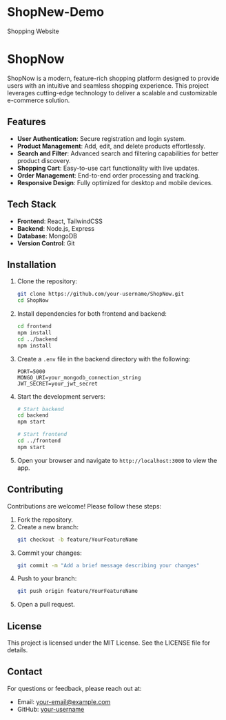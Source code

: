 # ShopNew-Demo
Shopping Website

# ShopNow

ShopNow is a modern, feature-rich shopping platform designed to provide users with an intuitive and seamless shopping experience. This project leverages cutting-edge technology to deliver a scalable and customizable e-commerce solution.

## Features

- **User Authentication**: Secure registration and login system.
- **Product Management**: Add, edit, and delete products effortlessly.
- **Search and Filter**: Advanced search and filtering capabilities for better product discovery.
- **Shopping Cart**: Easy-to-use cart functionality with live updates.
- **Order Management**: End-to-end order processing and tracking.
- **Responsive Design**: Fully optimized for desktop and mobile devices.

## Tech Stack

- **Frontend**: React, TailwindCSS
- **Backend**: Node.js, Express
- **Database**: MongoDB
- **Version Control**: Git

## Installation

1. Clone the repository:
   ```bash
   git clone https://github.com/your-username/ShopNow.git
   cd ShopNow
   ```

2. Install dependencies for both frontend and backend:
   ```bash
   cd frontend
   npm install
   cd ../backend
   npm install
   ```

3. Create a `.env` file in the backend directory with the following:
   ```env
   PORT=5000
   MONGO_URI=your_mongodb_connection_string
   JWT_SECRET=your_jwt_secret
   ```

4. Start the development servers:
   ```bash
   # Start backend
   cd backend
   npm start

   # Start frontend
   cd ../frontend
   npm start
   ```

5. Open your browser and navigate to `http://localhost:3000` to view the app.

## Contributing

Contributions are welcome! Please follow these steps:

1. Fork the repository.
2. Create a new branch:
   ```bash
   git checkout -b feature/YourFeatureName
   ```
3. Commit your changes:
   ```bash
   git commit -m "Add a brief message describing your changes"
   ```
4. Push to your branch:
   ```bash
   git push origin feature/YourFeatureName
   ```
5. Open a pull request.

## License

This project is licensed under the MIT License. See the LICENSE file for details.

## Contact

For questions or feedback, please reach out at:
- Email: your-email@example.com
- GitHub: [your-username](https://github.com/your-username)


